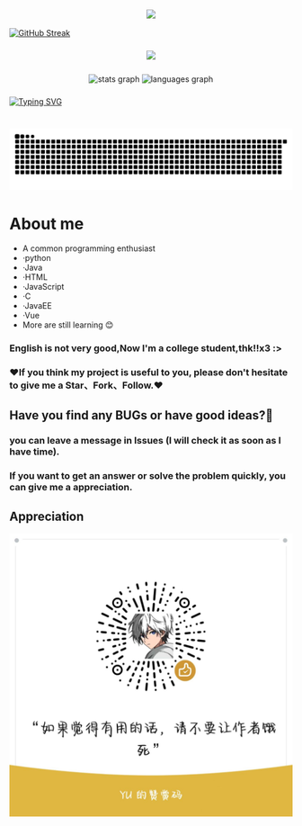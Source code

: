 ###

<div align="center">
  <img src="https://github-widgetbox.vercel.app/api/profile?username=SJYssr&data=followers,repositories,stars,commits"  />
</div>

<a href="https://git.io/streak-stats"><img src="https://github-readme-streak-stats.herokuapp.com?user=SJYssr&theme=dark&hide_border=%E5%81%87&locale=zh_Hans&short_numbers=%E5%81%87" alt="GitHub Streak" />
</a>

###

<div align="center">
  <img src="https://profile-counter.glitch.me/SJYssr/count.svg?"  />
</div>

###

<div align="center">
  <img src="https://github-readme-stats.vercel.app/api?username=SJYssr&hide_title=false&hide_rank=false&show_icons=true&include_all_commits=true&count_private=true&disable_animations=false&theme=default&locale=en&hide_border=false" height="150" alt="stats graph"  />
  <img src="https://github-readme-stats.vercel.app/api/top-langs?username=SJYssr&locale=en&hide_title=false&layout=compact&card_width=320&langs_count=5&theme=default&hide_border=true" height="150" alt="languages graph"  />
</div>

###
<a href="https://git.io/typing-svg">
    <img src="https://readme-typing-svg.demolab.com?font=Fira+Code&pause=1000&center=true&vCenter=true&width=435&lines=Welcome+to+SJYssr%F0%9F%98%8A" alt="Typing SVG" />
</a>

###

<br clear="both">

<img src="https://raw.githubusercontent.com/SJYssr/SJYssr/output/github-contribution-grid-snake.svg" alt="Snake animation" />
<!---
[暗色](https://raw.githubusercontent.com/SJYssr/SJYssr/output/github-contribution-grid-snake-dark.svg)
[亮色](https://raw.githubusercontent.com/SJYssr/SJYssr/output/github-contribution-grid-snake.svg)
--->

###
# About me
- A common programming enthusiast
- ·python
- ·Java
- ·HTML
- ·JavaScript
- ·C
- ·JavaEE
- ·Vue
- More are still learning 😊
### English is not very good,Now I'm a college student,thk!!x3 :>
### ❤️If you think my project is useful to you, please don't hesitate to give me a Star、Fork、Follow.❤️
## Have you find any BUGs or have good ideas?🧐
### you can leave a message in Issues (I will check it as soon as I have time).
### If you want to get an answer or solve the problem quickly, you can give me a appreciation.
## Appreciation
![img](https://github.com/SJYssr/img/raw/main/1/zanshang.jpg)

<!---
SJYssr/SJYssr is a ✨ special ✨ repository because its `README.md` (this file) appears on your GitHub profile.
You can click the Preview link to take a look at your changes.
--->
